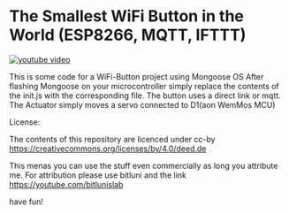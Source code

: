 # The Smallest WiFi Button in the World (ESP8266, MQTT, IFTTT)

[![youtube video](https://img.youtube.com/vi/ImVK5cGVrpQ/0.jpg)](https://www.youtube.com/watch?v=ImVK5cGVrpQ)

This is some code for a WiFi-Button project using Mongoose OS
After flashing Mongoose on your microcontroller simply
replace the contents of the init.js with the corresponding file.
The button uses a direct link or mqtt.
The Actuator simply moves a servo connected to D1(aon WemMos MCU)

License:

The contents of this repository are licenced under cc-by
https://creativecommons.org/licenses/by/4.0/deed.de

This menas you can use the stuff even commercially as long you attribute me.
For attribution please use bitluni and the link https://youtube.com/bitlunislab

have fun!
